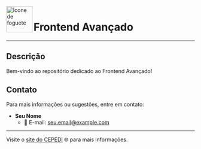 <img src="https://cdn-icons-png.flaticon.com/512/3033/3033132.png" alt="Ícone de foguete" width="70" height="70" align="left">

#  Frontend Avançado

---

## Descrição

Bem-vindo ao repositório dedicado ao Frontend Avançado!

## Contato

Para mais informações ou sugestões, entre em contato:

- **Seu Nome**
  - 📧 E-mail: seu.email@example.com

---

Visite o [site do CEPEDI](https://www.cepedi.org.br/) 🌐 para mais informações.
